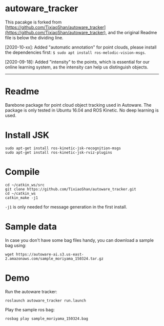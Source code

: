 # autoware_tracker

This pacakge is forked from [https://github.com/TixiaoShan/autoware_tracker](https://github.com/TixiaoShan/autoware_tracker), and the original Readme file is below the dividing line.

[2020-10-xx]: Added "automatic annotation" for point clouds, please install the dependencies first: `$ sudo apt install ros-melodic-vision-msgs`.

[2020-09-18]: Added "intensity" to the points, which is essential for our online learning system, as the intensity can help us distinguish objects.

---

# Readme

Barebone package for point cloud object tracking used in Autoware. The package is only tested in Ubuntu 16.04 and ROS Kinetic. No deep learning is used.

# Install JSK
```
sudo apt-get install ros-kinetic-jsk-recognition-msgs
sudo apt-get install ros-kinetic-jsk-rviz-plugins
```

# Compile
```
cd ~/catkin_ws/src
git clone https://github.com/TixiaoShan/autoware_tracker.git
cd ~/catkin_ws
catkin_make -j1
```
```-j1``` is only needed for message generation in the first install.

# Sample data

In case you don't have some bag files handy, you can download a sample bag using:
```
wget https://autoware-ai.s3.us-east-2.amazonaws.com/sample_moriyama_150324.tar.gz
```

# Demo

Run the autoware tracker:
```
roslaunch autoware_tracker run.launch
```

Play the sample ros bag:
```
rosbag play sample_moriyama_150324.bag
```
